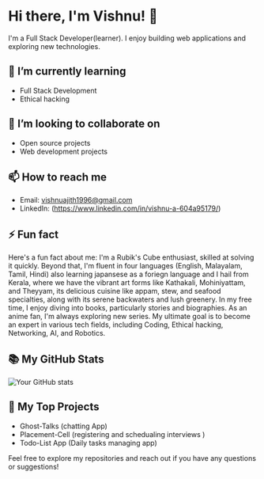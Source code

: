 # Hi there, I'm Vishnu! 👋

I'm a Full Stack Developer(learner). I enjoy building web applications and exploring new technologies.


## 🌱 I’m currently learning

- Full Stack Development
- Ethical hacking 

## 👯 I’m looking to collaborate on

- Open source projects
- Web development projects

## 📫 How to reach me

- Email: vishnuajith1996@gmail.com
- LinkedIn: (https://www.linkedin.com/in/vishnu-a-604a95179/)

## ⚡ Fun fact

Here's a fun fact about me: I'm a Rubik's Cube enthusiast, skilled at solving it quickly. 
Beyond that, I'm fluent in four languages (English, Malayalam, Tamil, Hindi) also learning japansese 
as a foriegn language and I hail from Kerala, where we have the vibrant art forms like Kathakali, Mohiniyattam,
and Theyyam, its delicious cuisine like appam, stew, and seafood specialties, along with its serene backwaters and lush greenery. 
In my free time, I enjoy diving into books, particularly stories and biographies. 
As an anime fan, I'm always exploring new series. 
My ultimate goal is to become an expert in various tech fields, 
including Coding, Ethical hacking, Networking, AI, and Robotics.

## 📚 My GitHub Stats

![Your GitHub stats](https://github-readme-stats.vercel.app/api?username=VishnuAjk&show_icons=true&theme=radical)

## 🚀 My Top Projects

- Ghost-Talks (chatting App)
- Placement-Cell (registering and schedualing interviews )
- Todo-List App (Daily tasks managing app)

Feel free to explore my repositories and reach out if you have any questions or suggestions!

